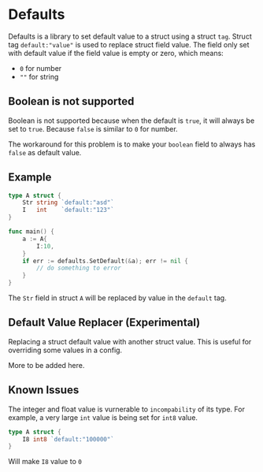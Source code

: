 # Defaults

Defaults is a library to set default value to a struct using a struct `tag`. Struct tag `default:"value"` is used to replace struct field value.
The field only set with default value if the field value is empty or zero,  which means:
-  `0` for number 
-  `""` for string

## Boolean is not supported

Boolean is not supported because when the default is `true`, it will always be set to `true`.
Because `false` is similar to `0` for number.

The workaround for this problem is to make your `boolean` field to always has `false` as default value.

## Example

```go
type A struct {
    Str string `default:"asd"`
    I   int    `default:"123"`
}

func main() {
    a := A{
        I:10,
    }
    if err := defaults.SetDefault(&a); err != nil {
        // do something to error
    }
}
```

The `Str` field in struct `A` will be replaced by value in the `default` tag.

## Default Value Replacer (Experimental)

Replacing a struct default value with another struct value. This is useful for overriding some values in a config.

More to be added here.

## Known Issues

The integer and float value is vurnerable to `incompability` of its type. For example, a very large `int` value is being set for `int8` value.

```go
type A struct {
    I8 int8 `default:"100000"`
}
```

Will make `I8` value to `0`